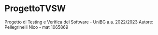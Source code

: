 # ProgettoTVSW
Progetto di Testing e Verifica del Software - UniBG a.a. 2022/2023
Autore: Pellegrinelli Nico - mat 1065869
